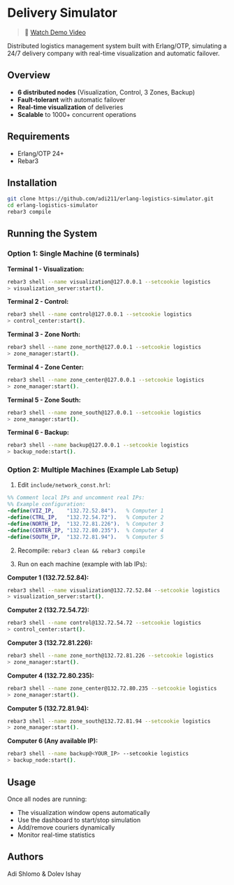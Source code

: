 # Delivery Simulator

> 🎥 [Watch Demo Video](https://youtu.be/wCwnGQa-tug)

Distributed logistics management system built with Erlang/OTP, simulating a 24/7 delivery company with real-time visualization and automatic failover.

## Overview

- **6 distributed nodes** (Visualization, Control, 3 Zones, Backup)
- **Fault-tolerant** with automatic failover
- **Real-time visualization** of deliveries
- **Scalable** to 1000+ concurrent operations

## Requirements

- Erlang/OTP 24+
- Rebar3

## Installation

```bash
git clone https://github.com/adi211/erlang-logistics-simulator.git
cd erlang-logistics-simulator
rebar3 compile
```

## Running the System

### Option 1: Single Machine (6 terminals)

**Terminal 1 - Visualization:**
```bash
rebar3 shell --name visualization@127.0.0.1 --setcookie logistics
> visualization_server:start().
```

**Terminal 2 - Control:**
```bash
rebar3 shell --name control@127.0.0.1 --setcookie logistics
> control_center:start().
```

**Terminal 3 - Zone North:**
```bash
rebar3 shell --name zone_north@127.0.0.1 --setcookie logistics
> zone_manager:start().
```

**Terminal 4 - Zone Center:**
```bash
rebar3 shell --name zone_center@127.0.0.1 --setcookie logistics
> zone_manager:start().
```

**Terminal 5 - Zone South:**
```bash
rebar3 shell --name zone_south@127.0.0.1 --setcookie logistics
> zone_manager:start().
```

**Terminal 6 - Backup:**
```bash
rebar3 shell --name backup@127.0.0.1 --setcookie logistics
> backup_node:start().
```

### Option 2: Multiple Machines (Example Lab Setup)

1. Edit `include/network_const.hrl`:
```erlang
%% Comment local IPs and uncomment real IPs:
%% Example configuration:
-define(VIZ_IP,    "132.72.52.84").   % Computer 1
-define(CTRL_IP,   "132.72.54.72").   % Computer 2
-define(NORTH_IP,  "132.72.81.226").  % Computer 3
-define(CENTER_IP, "132.72.80.235").  % Computer 4
-define(SOUTH_IP,  "132.72.81.94").   % Computer 5
```

2. Recompile: `rebar3 clean && rebar3 compile`

3. Run on each machine (example with lab IPs):

**Computer 1 (132.72.52.84):**
```bash
rebar3 shell --name visualization@132.72.52.84 --setcookie logistics
> visualization_server:start().
```

**Computer 2 (132.72.54.72):**
```bash
rebar3 shell --name control@132.72.54.72 --setcookie logistics
> control_center:start().
```

**Computer 3 (132.72.81.226):**
```bash
rebar3 shell --name zone_north@132.72.81.226 --setcookie logistics
> zone_manager:start().
```

**Computer 4 (132.72.80.235):**
```bash
rebar3 shell --name zone_center@132.72.80.235 --setcookie logistics
> zone_manager:start().
```

**Computer 5 (132.72.81.94):**
```bash
rebar3 shell --name zone_south@132.72.81.94 --setcookie logistics
> zone_manager:start().
```

**Computer 6 (Any available IP):**
```bash
rebar3 shell --name backup@<YOUR_IP> --setcookie logistics
> backup_node:start().
```

## Usage

Once all nodes are running:
- The visualization window opens automatically
- Use the dashboard to start/stop simulation
- Add/remove couriers dynamically
- Monitor real-time statistics

## Authors

Adi Shlomo & Dolev Ishay
